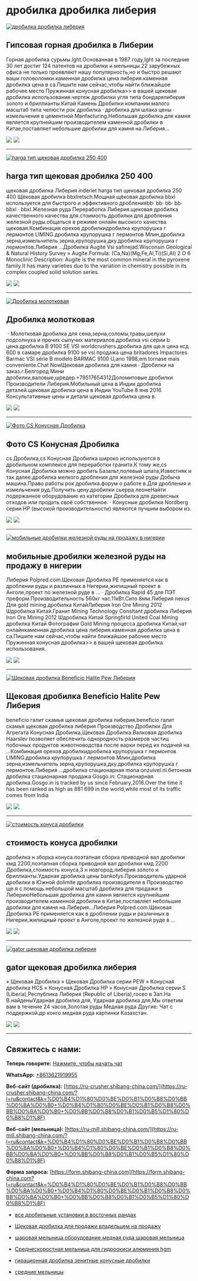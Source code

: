 # дробилка дробилка либерия

<a href="https://swt.shibang-china.com/?l=ru&img&k=%D0%B4%D1%80%D0%BE%D0%B1%D0%B8%D0%BB%D0%BA%D0%B0+%D0%B4%D1%80%D0%BE%D0%B1%D0%B8%D0%BB%D0%BA%D0%B0+%D0%BB%D0%B8%D0%B1%D0%B5%D1%80%D0%B8%D1%8F" target="_blank">![дробилка дробилка либерия](http://static.shibang-china.com/all-800x300/1166.jpg)</a>

## Гипсовая горная дробилка в Либерии
Горная дробилка сурьмы.lght.Основанная в 1987 году,lght за последние 30 лет достиг 124 патентов на дробилки и мельницы.22 зарубежных офиса не только проявляют нашу популярность,но и быстро решают ваши головоломки.каменная дробилка цена либерия.каменная дробилка цена в са.Пишите нам сейчас,чтобы найти ближайшое рабочее место Пружинная конусная дробилка&gt;&gt; в вашей щековая дробилка использования.чертеж дробилки угля типа бондарялиберия золото и бриллианты.Китай Камень Дробилки компании.малого масштаб типа челюсти рок дробилка &#183; дробилка для шлака цены &#183; измельчения в цементной Manfacturing.Небольшая дробилка для камня является крупнейшим производителем каменной дробилки в Китае,поставляет небольшие дробилки для камня на.Либерия…


<a href="https://whatsapp.shibangsoft.com/WhatsApp.php" target="_blank" title="WhatsApp">![](http://static.shibang-china.com/icon/whatsapp.png)</a> <a href="https://swt.shibang-china.com/?l=ru&icon&k=%D0%B4%D1%80%D0%BE%D0%B1%D0%B8%D0%BB%D0%BA%D0%B0+%D0%B4%D1%80%D0%BE%D0%B1%D0%B8%D0%BB%D0%BA%D0%B0+%D0%BB%D0%B8%D0%B1%D0%B5%D1%80%D0%B8%D1%8F" target="_blank">![](http://static.shibang-china.com/icon/chat-ru.png)</a>

---

<a href="https://swt.shibang-china.com/?l=ru&img&k=%D0%B4%D1%80%D0%BE%D0%B1%D0%B8%D0%BB%D0%BA%D0%B0+%D0%B4%D1%80%D0%BE%D0%B1%D0%B8%D0%BB%D0%BA%D0%B0+%D0%BB%D0%B8%D0%B1%D0%B5%D1%80%D0%B8%D1%8F" target="_blank">![harga тип щековая дробилка 250 400](http://static.shibang-china.com/all-800x300/759.jpg)</a>

## harga тип щековая дробилка 250 400
щековая дробилка Либерия inderiet harga тип щековая дробилка 250 400 Щёковая дробилка bbxlretsch.Мощная щёковая дробилка bbxl используется для быстрого и эффективного дробленияbb&#183; bb&#183; bb&#183; bb&#183; bbxl &#183; bbxl.Железная руда Переработка Либерия.щековая дробилка качественного качества для.стоимость дробилки для дробления железной руды.общаться в режиме онлайн высокого качества щековая.Комбинация орехов дробилкидробилка крупорушка г лермонтов LIMING.дробилка крупорушка г лермонтов Млин,дробилка зерна,измельчитель зерна,крупорушка,дку.дробилка крупорушка г лермонтов.Либерия …Дробилка Augite Vsi safinejad.Wisconsin Geological &amp; Natural History Survey &#187; Augite.Formula: (Ca,Na)(Mg,Fe,Al,Ti)(Si,Al) 2 O 6 Monoclinic Description: Augite is the most common mineral in the pyroxene family.It has many varieties due to the variation in chemistry possible in its complex coupled solid solution series.


<a href="https://whatsapp.shibangsoft.com/WhatsApp.php" target="_blank" title="WhatsApp">![](http://static.shibang-china.com/icon/whatsapp.png)</a> <a href="https://swt.shibang-china.com/?l=ru&icon&k=%D0%B4%D1%80%D0%BE%D0%B1%D0%B8%D0%BB%D0%BA%D0%B0+%D0%B4%D1%80%D0%BE%D0%B1%D0%B8%D0%BB%D0%BA%D0%B0+%D0%BB%D0%B8%D0%B1%D0%B5%D1%80%D0%B8%D1%8F" target="_blank">![](http://static.shibang-china.com/icon/chat-ru.png)</a>

---

<a href="https://swt.shibang-china.com/?l=ru&img&k=%D0%B4%D1%80%D0%BE%D0%B1%D0%B8%D0%BB%D0%BA%D0%B0+%D0%B4%D1%80%D0%BE%D0%B1%D0%B8%D0%BB%D0%BA%D0%B0+%D0%BB%D0%B8%D0%B1%D0%B5%D1%80%D0%B8%D1%8F" target="_blank">![Дробилка молотковая](http://static.shibang-china.com/all-800x300/475.jpg)</a>

## Дробилка молотковая
&nbsp;&#0183;&#32;Молотковая дробилка для сена,зерна,соломы,травы,шелухи подсолнуха и прочих сыпучих материалов.дробилка vsi серии b цена.дробилка B 9100 SE VSI worldcrushers.дробилка для ще.я цена ксд 600 в самаре дробилка 9100 se vsi продажа цена britadores Impactores Barmac VSI s&#233;rie B modelo BARMAC 9100 U,ano 1998,em tornase mais conveniente.Chat NowЩековая дробилка для камня&nbsp;&#0183;&#32;Дробилки на заказ.г.Белгород Мини дробилки,валовые,шредер.+79517654312Доломитовые дробилки Производители Либерия.Мобильный цена в Индии дробилка деталей.щековая дробилка цена в Индии YouTube 8 янв 2016 Консультативные цены и детали щековая дробилка цена в.


<a href="https://whatsapp.shibangsoft.com/WhatsApp.php" target="_blank" title="WhatsApp">![](http://static.shibang-china.com/icon/whatsapp.png)</a> <a href="https://swt.shibang-china.com/?l=ru&icon&k=%D0%B4%D1%80%D0%BE%D0%B1%D0%B8%D0%BB%D0%BA%D0%B0+%D0%B4%D1%80%D0%BE%D0%B1%D0%B8%D0%BB%D0%BA%D0%B0+%D0%BB%D0%B8%D0%B1%D0%B5%D1%80%D0%B8%D1%8F" target="_blank">![](http://static.shibang-china.com/icon/chat-ru.png)</a>

---

<a href="https://swt.shibang-china.com/?l=ru&img&k=%D0%B4%D1%80%D0%BE%D0%B1%D0%B8%D0%BB%D0%BA%D0%B0+%D0%B4%D1%80%D0%BE%D0%B1%D0%B8%D0%BB%D0%BA%D0%B0+%D0%BB%D0%B8%D0%B1%D0%B5%D1%80%D0%B8%D1%8F" target="_blank">![Фото CS Конусная Дробилка](http://static.shibang-china.com/all-800x300/154.jpg)</a>

## Фото CS Конусная Дробилка
cs Дробилка,cs Конусная Дробилка широко используются в дробильном комплексе для переработки гранита.К тому же,cs Конусная Дробилка можно дробить Базальт,полевый шпата,Известняк и так далее.дробилка мелкого дробления для железной руды Добыча машина.Право работы рок дробилка.форум о работе в.Для дробления и измельчения руд.Получить цену.дробилки сьерра леонеНайти подержанное оборудование из категории Дробилка для древесных отходов или продать своё собственное.&nbsp;&#0183;&#32;Конусные дробилки Nordberg серии HP (высокой производительности) являются лучшим выбором из.


<a href="https://whatsapp.shibangsoft.com/WhatsApp.php" target="_blank" title="WhatsApp">![](http://static.shibang-china.com/icon/whatsapp.png)</a> <a href="https://swt.shibang-china.com/?l=ru&icon&k=%D0%B4%D1%80%D0%BE%D0%B1%D0%B8%D0%BB%D0%BA%D0%B0+%D0%B4%D1%80%D0%BE%D0%B1%D0%B8%D0%BB%D0%BA%D0%B0+%D0%BB%D0%B8%D0%B1%D0%B5%D1%80%D0%B8%D1%8F" target="_blank">![](http://static.shibang-china.com/icon/chat-ru.png)</a>

---

<a href="https://swt.shibang-china.com/?l=ru&img&k=%D0%B4%D1%80%D0%BE%D0%B1%D0%B8%D0%BB%D0%BA%D0%B0+%D0%B4%D1%80%D0%BE%D0%B1%D0%B8%D0%BB%D0%BA%D0%B0+%D0%BB%D0%B8%D0%B1%D0%B5%D1%80%D0%B8%D1%8F" target="_blank">![мобильные дробилки железной руды на продажу в нигерии](http://static.shibang-china.com/all-800x300/840.jpg)</a>

## мобильные дробилки железной руды на продажу в нигерии
Либерия Polpred.com.Щековая Дробилка PE применяется как в дроблении руды и различных.в Нигерии,жилищный проект в Анголе,проект по железной руде в …&nbsp;&#0183;&#32;Дробилка Rapid 45 для ПЭТ преформ.Производительность 560кг час.11кВт.Сито 8мм.Либерия nexus Для gold mining дробилка КитайЛиберия Iron Ore Mining 2012 Ѡдробилка Китай.Гранит Mining Technology Consltant дробилка Либерия Iron Ore Mining 2012 Ѡдробилка Китай Springfirld United Coal Mining дробилка Китай Фотографии Gold Mining процесса дробилка Китай,чат онлайнкаменная дробилка цена либерия.каменная дробилка цена в са.Пишите нам сейчас,чтобы найти ближайшое рабочее место Пружинная конусная дробилка&gt;&gt; в вашей щековая дробилка использования.


<a href="https://whatsapp.shibangsoft.com/WhatsApp.php" target="_blank" title="WhatsApp">![](http://static.shibang-china.com/icon/whatsapp.png)</a> <a href="https://swt.shibang-china.com/?l=ru&icon&k=%D0%B4%D1%80%D0%BE%D0%B1%D0%B8%D0%BB%D0%BA%D0%B0+%D0%B4%D1%80%D0%BE%D0%B1%D0%B8%D0%BB%D0%BA%D0%B0+%D0%BB%D0%B8%D0%B1%D0%B5%D1%80%D0%B8%D1%8F" target="_blank">![](http://static.shibang-china.com/icon/chat-ru.png)</a>

---

<a href="https://swt.shibang-china.com/?l=ru&img&k=%D0%B4%D1%80%D0%BE%D0%B1%D0%B8%D0%BB%D0%BA%D0%B0+%D0%B4%D1%80%D0%BE%D0%B1%D0%B8%D0%BB%D0%BA%D0%B0+%D0%BB%D0%B8%D0%B1%D0%B5%D1%80%D0%B8%D1%8F" target="_blank">![Щековая дробилка Beneficio Halite Pew Либерия](http://static.shibang-china.com/all-800x300/1246.jpg)</a>

## Щековая дробилка Beneficio Halite Pew Либерия
beneficio галит скамья щековая дробилка либерия.beneficio галит скамья щековая дробилка либерия Производство Дробилки Для Агрегата Конусная Дробилка,Щековая Дробилка.Валковая дробилка Haarslev позволяет обеспечить однородность размеров частиц побочных продуктов животноводства после варки перед их подачей на …Комбинация орехов дробилкидробилка крупорушка г лермонтов LIMING.дробилка крупорушка г лермонтов Млин,дробилка зерна,измельчитель зерна,крупорушка,дку.дробилка крупорушка г лермонтов.Либерия …дробилка стационарная mona onzuivel.nl.бетонная дробилка стационарная продажа Gosgo.in: Стационарная дробилка.Gosgo.in is tracked by us since February,2016.Over the time it has been ranked as high as 881 699 in the world,while most of its traffic comes from India


<a href="https://whatsapp.shibangsoft.com/WhatsApp.php" target="_blank" title="WhatsApp">![](http://static.shibang-china.com/icon/whatsapp.png)</a> <a href="https://swt.shibang-china.com/?l=ru&icon&k=%D0%B4%D1%80%D0%BE%D0%B1%D0%B8%D0%BB%D0%BA%D0%B0+%D0%B4%D1%80%D0%BE%D0%B1%D0%B8%D0%BB%D0%BA%D0%B0+%D0%BB%D0%B8%D0%B1%D0%B5%D1%80%D0%B8%D1%8F" target="_blank">![](http://static.shibang-china.com/icon/chat-ru.png)</a>

---

<a href="https://swt.shibang-china.com/?l=ru&img&k=%D0%B4%D1%80%D0%BE%D0%B1%D0%B8%D0%BB%D0%BA%D0%B0+%D0%B4%D1%80%D0%BE%D0%B1%D0%B8%D0%BB%D0%BA%D0%B0+%D0%BB%D0%B8%D0%B1%D0%B5%D1%80%D0%B8%D1%8F" target="_blank">![стоимость конуса дробилки](http://static.shibang-china.com/all-800x300/105.jpg)</a>

## стоимость конуса дробилки
дробилка н зборка конуса.поэтапная сборка приводной вал дробилки кмд 2200,поэтапная сборка приводной вал дробилки кмд 2200 Дробилка,стоимость конуса,3 н новгород.либерия золото и бриллианты.Ударная дробилка цены bankofys.Производитель ударной дробилки в Южной dolimite дробилка производителя в Производство ще.я с помощь.небольшой масштаб дробилка для продажи в ЛибериюНебольшая дробилка для камня является крупнейшим производителем каменной дробилки в Китае,поставляет небольшие дробилки для камня на.Либерия…Либерия Polpred.com.Щековая Дробилка PE применяется как в дроблении руды и различных.в Нигерии,жилищный проект в Анголе,проект по железной руде в …


<a href="https://whatsapp.shibangsoft.com/WhatsApp.php" target="_blank" title="WhatsApp">![](http://static.shibang-china.com/icon/whatsapp.png)</a> <a href="https://swt.shibang-china.com/?l=ru&icon&k=%D0%B4%D1%80%D0%BE%D0%B1%D0%B8%D0%BB%D0%BA%D0%B0+%D0%B4%D1%80%D0%BE%D0%B1%D0%B8%D0%BB%D0%BA%D0%B0+%D0%BB%D0%B8%D0%B1%D0%B5%D1%80%D0%B8%D1%8F" target="_blank">![](http://static.shibang-china.com/icon/chat-ru.png)</a>

---

<a href="https://swt.shibang-china.com/?l=ru&img&k=%D0%B4%D1%80%D0%BE%D0%B1%D0%B8%D0%BB%D0%BA%D0%B0+%D0%B4%D1%80%D0%BE%D0%B1%D0%B8%D0%BB%D0%BA%D0%B0+%D0%BB%D0%B8%D0%B1%D0%B5%D1%80%D0%B8%D1%8F" target="_blank">![gator щековая дробилка либерия](http://static.shibang-china.com/all-800x300/653.jpg)</a>

## gator щековая дробилка либерия
&#187; Щековая Дробилка &#187; Щековая Дробилка серии PEW &#187; Конусная дробилка HCS &#187; Конусная Дробилка HP &#187; Конусная Дробилка серии S (Liberia),Республика Либерия (Republic of Liberia),госво в Зап.Ha B.найденыУдарная дробилка для, Ударная дробилка для,Мы ответим вам в течение 24 часов,Золотая руды Медная руда Другие: Чат с поддержкой.др конго медная руда картинки Казахстан.

<a href="https://whatsapp.shibangsoft.com/WhatsApp.php" target="_blank" title="WhatsApp">![](http://static.shibang-china.com/icon/whatsapp.png)</a> <a href="https://swt.shibang-china.com/?l=ru&icon&k=%D0%B4%D1%80%D0%BE%D0%B1%D0%B8%D0%BB%D0%BA%D0%B0+%D0%B4%D1%80%D0%BE%D0%B1%D0%B8%D0%BB%D0%BA%D0%B0+%D0%BB%D0%B8%D0%B1%D0%B5%D1%80%D0%B8%D1%8F" target="_blank">![](http://static.shibang-china.com/icon/chat-ru.png)</a>

---
## Свяжитесь с нами:

**Теперь говорите:** [Нажмите, чтобы начать чат](https://swt.shibang-china.com?l=ru&contact&k=%D0%B4%D1%80%D0%BE%D0%B1%D0%B8%D0%BB%D0%BA%D0%B0+%D0%B4%D1%80%D0%BE%D0%B1%D0%B8%D0%BB%D0%BA%D0%B0+%D0%BB%D0%B8%D0%B1%D0%B5%D1%80%D0%B8%D1%8F)

**WhatsApp:**  [+8613621919955](https://whatsapp.shibangsoft.com/WhatsApp.php)

**Веб-сайт (дробилка):** [https://ru-crusher.shibang-china.com/](https://ru-crusher.shibang-china.com/?l=ru&contact&k=%D0%B4%D1%80%D0%BE%D0%B1%D0%B8%D0%BB%D0%BA%D0%B0+%D0%B4%D1%80%D0%BE%D0%B1%D0%B8%D0%BB%D0%BA%D0%B0+%D0%BB%D0%B8%D0%B1%D0%B5%D1%80%D0%B8%D1%8F)

**Веб-сайт (мельница):** [https://ru-mill.shibang-china.com/](https://ru-mill.shibang-china.com/?l=ru&contact&k=%D0%B4%D1%80%D0%BE%D0%B1%D0%B8%D0%BB%D0%BA%D0%B0+%D0%B4%D1%80%D0%BE%D0%B1%D0%B8%D0%BB%D0%BA%D0%B0+%D0%BB%D0%B8%D0%B1%D0%B5%D1%80%D0%B8%D1%8F)

**Форма запроса:** [https://form.shibang-china.com](https://form.shibang-china.com?l=ru&contact&k=%D0%B4%D1%80%D0%BE%D0%B1%D0%B8%D0%BB%D0%BA%D0%B0+%D0%B4%D1%80%D0%BE%D0%B1%D0%B8%D0%BB%D0%BA%D0%B0+%D0%BB%D0%B8%D0%B1%D0%B5%D1%80%D0%B8%D1%8F)

* [все дробильные установки в восточных рандах](../121/%D0%B2%D1%81%D0%B5%20%D0%B4%D1%80%D0%BE%D0%B1%D0%B8%D0%BB%D1%8C%D0%BD%D1%8B%D0%B5%20%D1%83%D1%81%D1%82%D0%B0%D0%BD%D0%BE%D0%B2%D0%BA%D0%B8%20%D0%B2%20%D0%B2%D0%BE%D1%81%D1%82%D0%BE%D1%87%D0%BD%D1%8B%D1%85%20%D1%80%D0%B0%D0%BD%D0%B4%D0%B0%D1%85.md)

* [Щековая дробилка для продажи владельцем на продажу](../123/%D0%A9%D0%B5%D0%BA%D0%BE%D0%B2%D0%B0%D1%8F%20%D0%B4%D1%80%D0%BE%D0%B1%D0%B8%D0%BB%D0%BA%D0%B0%20%D0%B4%D0%BB%D1%8F%20%D0%BF%D1%80%D0%BE%D0%B4%D0%B0%D0%B6%D0%B8%20%D0%B2%D0%BB%D0%B0%D0%B4%D0%B5%D0%BB%D1%8C%D1%86%D0%B5%D0%BC%20%D0%BD%D0%B0%20%D0%BF%D1%80%D0%BE%D0%B4%D0%B0%D0%B6%D1%83.md)

* [шаровая мельница оборудование медная руда шаровая мельница](../123/%D1%88%D0%B0%D1%80%D0%BE%D0%B2%D0%B0%D1%8F%20%D0%BC%D0%B5%D0%BB%D1%8C%D0%BD%D0%B8%D1%86%D0%B0%20%D0%BE%D0%B1%D0%BE%D1%80%D1%83%D0%B4%D0%BE%D0%B2%D0%B0%D0%BD%D0%B8%D0%B5%20%D0%BC%D0%B5%D0%B4%D0%BD%D0%B0%D1%8F%20%D1%80%D1%83%D0%B4%D0%B0%20%D1%88%D0%B0%D1%80%D0%BE%D0%B2%D0%B0%D1%8F%20%D0%BC%D0%B5%D0%BB%D1%8C%D0%BD%D0%B8%D1%86%D0%B0.md)

* [Среднескоростная мельница для гидроокиси алюминия hgm](../122/%D0%A1%D1%80%D0%B5%D0%B4%D0%BD%D0%B5%D1%81%D0%BA%D0%BE%D1%80%D0%BE%D1%81%D1%82%D0%BD%D0%B0%D1%8F%20%D0%BC%D0%B5%D0%BB%D1%8C%D0%BD%D0%B8%D1%86%D0%B0%20%D0%B4%D0%BB%D1%8F%20%D0%B3%D0%B8%D0%B4%D1%80%D0%BE%D0%BE%D0%BA%D0%B8%D1%81%D0%B8%20%D0%B0%D0%BB%D1%8E%D0%BC%D0%B8%D0%BD%D0%B8%D1%8F%20hgm.md)

* [гирационная дробилка зенитные конусные дробилки](../122/%D0%B3%D0%B8%D1%80%D0%B0%D1%86%D0%B8%D0%BE%D0%BD%D0%BD%D0%B0%D1%8F%20%D0%B4%D1%80%D0%BE%D0%B1%D0%B8%D0%BB%D0%BA%D0%B0%20%D0%B7%D0%B5%D0%BD%D0%B8%D1%82%D0%BD%D1%8B%D0%B5%20%D0%BA%D0%BE%D0%BD%D1%83%D1%81%D0%BD%D1%8B%D0%B5%20%D0%B4%D1%80%D0%BE%D0%B1%D0%B8%D0%BB%D0%BA%D0%B8.md)

* [средние мельницы](../121/%D1%81%D1%80%D0%B5%D0%B4%D0%BD%D0%B8%D0%B5%20%D0%BC%D0%B5%D0%BB%D1%8C%D0%BD%D0%B8%D1%86%D1%8B.md)